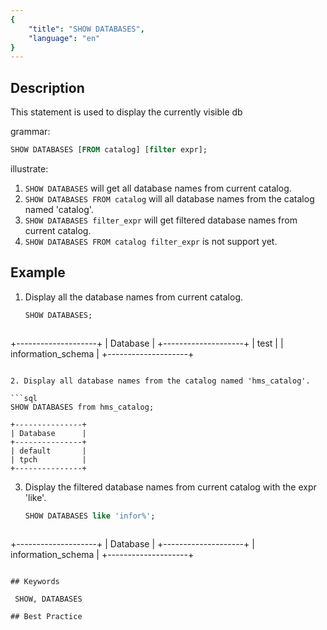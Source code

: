 ```yaml
---
{
    "title": "SHOW DATABASES",
    "language": "en"
}
---
```


<!--
Licensed to the Apache Software Foundation (ASF) under one
or more contributor license agreements.  See the NOTICE file
distributed with this work for additional information
regarding copyright ownership.  The ASF licenses this file
to you under the Apache License, Version 2.0 (the
"License"); you may not use this file except in compliance
with the License.  You may obtain a copy of the License at

  http://www.apache.org/licenses/LICENSE-2.0

Unless required by applicable law or agreed to in writing,
software distributed under the License is distributed on an
"AS IS" BASIS, WITHOUT WARRANTIES OR CONDITIONS OF ANY
KIND, either express or implied.  See the License for the
specific language governing permissions and limitations
under the License.
-->


## Description

This statement is used to display the currently visible db

grammar:

```sql
SHOW DATABASES [FROM catalog] [filter expr];
```

illustrate:
1. `SHOW DATABASES` will get all database names from current catalog.
2. `SHOW DATABASES FROM catalog` will all database names from the catalog named 'catalog'.
3. `SHOW DATABASES filter_expr` will get filtered database names from current catalog.
4. `SHOW DATABASES FROM catalog filter_expr` is not support yet.

## Example
1. Display all the database names from current catalog.

   ```sql
   SHOW DATABASES;
   ```

   ```
  +--------------------+
  | Database           |
  +--------------------+
  | test               |
  | information_schema |
  +--------------------+
   ```

2. Display all database names from the catalog named 'hms_catalog'.

   ```sql
   SHOW DATABASES from hms_catalog;
   ```

   ```
  +---------------+
  | Database      |
  +---------------+
  | default       |
  | tpch          |
  +---------------+
   ```

3. Display the filtered database names from current catalog with the expr 'like'.

   ```sql
   SHOW DATABASES like 'infor%';
   ```

   ```
  +--------------------+
  | Database           |
  +--------------------+
  | information_schema |
  +--------------------+
   ```

## Keywords

    SHOW, DATABASES

## Best Practice

